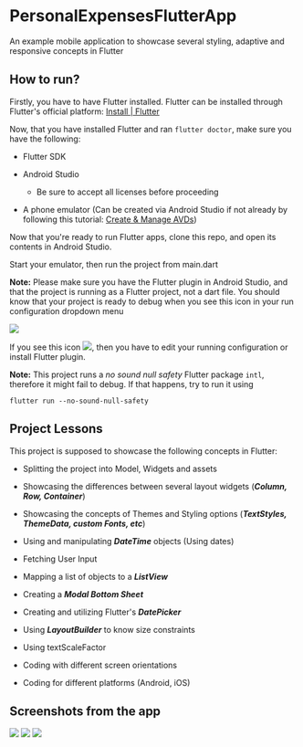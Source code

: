 # PersonalExpensesFlutterApp

 An example mobile application to showcase several styling, adaptive and responsive concepts in Flutter

## How to run?

Firstly, you have to have Flutter installed. Flutter can be installed through Flutter's official platform: [Install | Flutter](https://docs.flutter.dev/get-started/install?gclid=CjwKCAjwp7eUBhBeEiwAZbHwkQy5-a43EsgM6SboS6GWyD1tOVQnn4KL-TLVmn5IZiV60RGrGdQI1RoConoQAvD_BwE&gclsrc=aw.ds)

Now, that you have installed Flutter and ran `flutter doctor`, make sure you have the following:

- Flutter SDK

- Android Studio
  
  - Be sure to accept all licenses before proceeding

- A phone emulator (Can be created via Android Studio if not already by following this tutorial: [Create & Manage AVDs](https://developer.android.com/studio/run/managing-avds))

Now that you're ready to run Flutter apps, clone this repo, and open its contents in Android Studio.

Start your emulator, then run the project from main.dart

**Note:** Please make sure you have the Flutter plugin in Android Studio, and that the project is running as a Flutter project, not a dart file. You should know that your project is ready to debug when you see this icon in your run configuration dropdown menu

![](flutterconf.jpg)

If you see this icon  ![](dartconf.jpg), then you have to edit your running configuration or install Flutter plugin.

**Note:** This project runs a *no sound null safety* Flutter package `intl`, therefore it might fail to debug. If that happens, try to run it using 

```
flutter run --no-sound-null-safety
```

## Project Lessons

This project is supposed to showcase the following concepts in Flutter:

* Splitting the project into Model, Widgets and assets

* Showcasing the differences between several layout widgets (***Column, Row, Container***)

* Showcasing  the concepts of Themes and Styling options (***TextStyles, ThemeData, custom Fonts, etc***)

* Using and manipulating ***DateTime*** objects (Using dates)

* Fetching User Input

* Mapping a list of objects to a ***ListView***

* Creating a ***Modal Bottom Sheet***

* Creating and utilizing Flutter's ***DatePicker***

*	Using ***LayoutBuilder*** to know size constraints

*	Using textScaleFactor

*	Coding with different screen orientations

*	Coding for different platforms (Android, iOS)


## Screenshots from the app

![](ss1.jpg)
![](ss2.jpg)
![](ss3.jpg)
